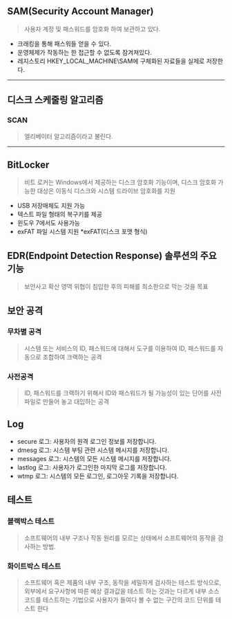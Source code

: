## SAM(Security Account Manager)

> 사용자 계정 및 패스워드를 암호화 하여 보관하고 있다.

- 크래킹을 통해 패스워들 얻을 수 있다.
- 운영체제가 작동하는 한 접근할 수 없도록 잠겨져있다.
- 레지스토리 HKEY_LOCAL_MACHINE\SAM에 구체화된 자료들을 실제로 저장한다.

***

## 디스크 스케줄링 알고리즘

### SCAN

> 엘리베이터 알고리즘이라고 불린다.

***

## BitLocker
> 비트 로커는 Windows에서 제공하는 디스크 암호화 기능이며, 디스크 암호화 가능한 대상은 이동식 디스크와 시스템 드라이브 암호화를 지원

- USB 저장매체도 지원 가능
- 텍스트 파일 형태의 복구키를 제공
- 윈도우 7에서도 사용가능
- exFAT 파일 시스템 지원 *exFAT(디스크 포맷 형식)

## EDR(Endpoint Detection Response) 솔루션의 주요기능
> 보안사고 확산 영역
> 위협이 침입한 후의 피해를 최소한으로 막는 것을 목표

## 보안 공격

### 무차별 공격
> 시스템 또는 서비스의 ID, 패스워드에 대해서 도구를 이용하여 ID, 패스워드를 자동으로 조합하여 크랙하는 공격

### 사전공격
> ID, 패스워드를 크랙하기 위해서 ID와 패스워드가 될 가능성이 있는 단어를 사전 파일로 만들어 놓고 대입하는 공격

## Log

* secure 로그: 사용자의 원격 로그인 정보를 저장합니다.
* dmesg 로그: 시스템 부팅 관련 시스템 메시지를 저장합니다.
* messages 로그: 시스템의 모든 시스템 메시지를 저장합니다.
* lastlog 로그: 사용자가 로그인한 마지막 로그를 저장합니다.
* wtmp 로그: 시스템의 모든 로그인, 로그아웃 기록을 저장합니다.


## 테스트

### 블랙박스 테스트
> 소프트웨어의 내부 구조나 작동 원리를 모르는 상태에서 소프트웨어의 동작을 검사하는 방법.

### 화이트박스 테스트 
> 소프트웨어 혹은 제품의 내부 구조, 동작을 세밀하게 검사하는 테스트 방식으로, 외부에서 요구사항에 따른 예상 결과값을 테스트 하는 것과는 다르게 내부 소스 코드를 테스트하는 기법으로 사용자가 들여다 볼 수 없는 구간의 코드 단위를 테스트 한다